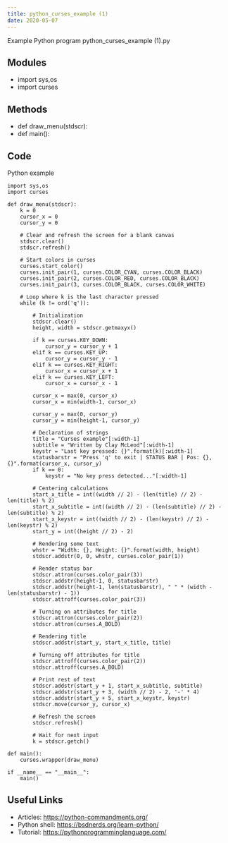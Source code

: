 ```yaml
---
title: python_curses_example (1)
date: 2020-05-07
---
```

Example Python program python_curses_example (1).py

## Modules

* import sys,os
* import curses

## Methods

* def draw_menu(stdscr):
* def main():

## Code

Python example

    import sys,os
    import curses
    
    def draw_menu(stdscr):
        k = 0
        cursor_x = 0
        cursor_y = 0
    
        # Clear and refresh the screen for a blank canvas
        stdscr.clear()
        stdscr.refresh()
    
        # Start colors in curses
        curses.start_color()
        curses.init_pair(1, curses.COLOR_CYAN, curses.COLOR_BLACK)
        curses.init_pair(2, curses.COLOR_RED, curses.COLOR_BLACK)
        curses.init_pair(3, curses.COLOR_BLACK, curses.COLOR_WHITE)
    
        # Loop where k is the last character pressed
        while (k != ord('q')):
    
            # Initialization
            stdscr.clear()
            height, width = stdscr.getmaxyx()
    
            if k == curses.KEY_DOWN:
                cursor_y = cursor_y + 1
            elif k == curses.KEY_UP:
                cursor_y = cursor_y - 1
            elif k == curses.KEY_RIGHT:
                cursor_x = cursor_x + 1
            elif k == curses.KEY_LEFT:
                cursor_x = cursor_x - 1
    
            cursor_x = max(0, cursor_x)
            cursor_x = min(width-1, cursor_x)
    
            cursor_y = max(0, cursor_y)
            cursor_y = min(height-1, cursor_y)
    
            # Declaration of strings
            title = "Curses example"[:width-1]
            subtitle = "Written by Clay McLeod"[:width-1]
            keystr = "Last key pressed: {}".format(k)[:width-1]
            statusbarstr = "Press 'q' to exit | STATUS BAR | Pos: {}, {}".format(cursor_x, cursor_y)
            if k == 0:
                keystr = "No key press detected..."[:width-1]
    
            # Centering calculations
            start_x_title = int((width // 2) - (len(title) // 2) - len(title) % 2)
            start_x_subtitle = int((width // 2) - (len(subtitle) // 2) - len(subtitle) % 2)
            start_x_keystr = int((width // 2) - (len(keystr) // 2) - len(keystr) % 2)
            start_y = int((height // 2) - 2)
    
            # Rendering some text
            whstr = "Width: {}, Height: {}".format(width, height)
            stdscr.addstr(0, 0, whstr, curses.color_pair(1))
    
            # Render status bar
            stdscr.attron(curses.color_pair(3))
            stdscr.addstr(height-1, 0, statusbarstr)
            stdscr.addstr(height-1, len(statusbarstr), " " * (width - len(statusbarstr) - 1))
            stdscr.attroff(curses.color_pair(3))
    
            # Turning on attributes for title
            stdscr.attron(curses.color_pair(2))
            stdscr.attron(curses.A_BOLD)
    
            # Rendering title
            stdscr.addstr(start_y, start_x_title, title)
    
            # Turning off attributes for title
            stdscr.attroff(curses.color_pair(2))
            stdscr.attroff(curses.A_BOLD)
    
            # Print rest of text
            stdscr.addstr(start_y + 1, start_x_subtitle, subtitle)
            stdscr.addstr(start_y + 3, (width // 2) - 2, '-' * 4)
            stdscr.addstr(start_y + 5, start_x_keystr, keystr)
            stdscr.move(cursor_y, cursor_x)
    
            # Refresh the screen
            stdscr.refresh()
    
            # Wait for next input
            k = stdscr.getch()
    
    def main():
        curses.wrapper(draw_menu)
    
    if __name__ == "__main__":
        main()

## Useful Links

- Articles: https://python-commandments.org/
- Python shell: https://bsdnerds.org/learn-python/
- Tutorial: https://pythonprogramminglanguage.com/
